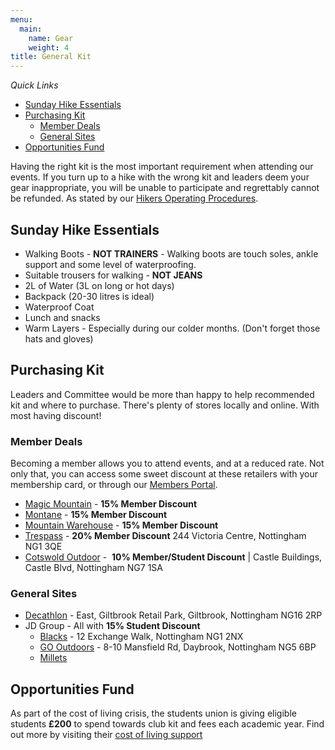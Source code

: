 ```yaml
---
menu:
  main:
    name: Gear
    weight: 4
title: General Kit
---
```


*Quick Links*
- [Sunday Hike Essentials](#sunday-hike-essentials)
- [Purchasing Kit](#purchasing-kit)
  - [Member Deals](#member-deals)
  - [General Sites](#general-sites)
- [Opportunities Fund](#opportunities-fund)

Having the right kit is the most important requirement when attending our events. If you turn up to a hike with the wrong kit and leaders deem your gear inappropriate, you will be unable to participate and regrettably cannot be refunded. As stated by our [Hikers Operating Procedures](/hop). 
## Sunday Hike Essentials
- Walking Boots - **NOT TRAINERS** - Walking boots are touch soles, ankle support and some level of waterproofing. 
- Suitable trousers for walking - **NOT JEANS**
- 2L of Water (3L on long or hot days)
- Backpack (20-30 litres is ideal)
- Waterproof Coat 
- Lunch and snacks
- Warm Layers - Especially during our colder months. (Don't forget those hats and gloves)

## Purchasing Kit
Leaders and Committee would be more than happy to help recommended kit and where to purchase. There's plenty of stores locally and online. With most having discount!
### Member Deals
Becoming a member allows you to attend events, and at a reduced rate. Not only that, you can access some sweet discount at these retailers with your membership card, or through our [Members Portal](https://member.ramsoc.co.uk).
- [Magic Mountain](https://www.magic-mountain.co.uk/) - **15% Member Discount**
- [Montane](https://montane.com/) - **15% Member Discount**
- [Mountain Warehouse](https://www.mountainwarehouse.com/) - **15% Member Discount**
- [Trespass](https://www.trespass.com/) - **20% Member Discount** 244 Victoria Centre, Nottingham NG1 3QE
- [Cotswold Outdoor](https://www.cotswoldoutdoor.com/) -  **10% Member/Student Discount** | Castle Buildings, Castle Blvd, Nottingham NG7 1SA
### General Sites
- [Decathlon](https://www.decathlon.co.uk/) - East, Giltbrook Retail Park, Giltbrook, Nottingham NG16 2RP
- JD Group - All with **15% Student Discount**
	- [Blacks](https://www.blacks.co.uk/) - 12 Exchange Walk, Nottingham NG1 2NX
	- [GO Outdoors](https://www.gooutdoors.co.uk/) - 8-10 Mansfield Rd, Daybrook, Nottingham NG5 6BP
	- [Millets](https://www.millets.co.uk/)

## Opportunities Fund
As part of the cost of living crisis, the students union is giving eligible students **£200** to spend towards club kit and fees each academic year. Find out more by visiting their [cost of living support](https://su.nottingham.ac.uk/activities/opportunities-fund)